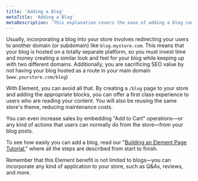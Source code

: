 ```yaml
---
title: 'Adding a Blog'
metaTitle: 'Adding a Blog'
metaDescription: 'This explanation covers the ease of adding a blog component to your online store with Element.'
---
```


Usually, incorporating a blog into your store involves redirecting your users to another domain (or subdomain) like `blog.mystore.com`. This means that your blog is hosted on a totally separate platform, so you must invest time and money creating a similar look and feel for your blog while keeping up with two different domains. Additionally, you are sacrificing SEO value by not having your blog hosted as a route in your main domain (`www.yourstore.com/blog`)

With Element, you can avoid all that. By creating a `/blog` page to your store and adding the appropriate blocks, you can offer a first class experience to users who are reading your content. You will also be reusing the same store's theme, reducing maintenance costs.

You can even increase sales by embedding "Add to Cart" operations—or any kind of actions that users can normally do from the store—from your blog posts.

To see how easily you can add a blog, read our "[Building an Element Page Tutorial](/tutorials/building-an-element-page)," where all the steps are described from start to finish.

Remember that this Element benefit is not limited to blogs—you can incorporate any kind of application to your store, such as Q&As, reviews, and more.
